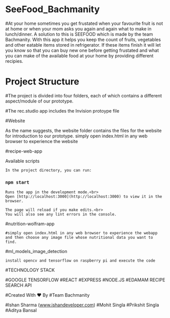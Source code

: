 # SeeFood_Bachmanity

#At your home sometimes you get frustated when your favourite fruit is not at home or when your mom asks you again and again what to make in lunch/dinner. A solution to this is SEEFOOD which is made by the team Bachmanity. With this app it helps you keep the count of fruits, vegetables and other eatable items stored in refrigerator. If these items finish it will let you know so that you can buy new one before getting frustated and what you can make of the available food at your home by providing different recipies.

# Project Structure
#The project is divided into four folders, each of which contains a different aspect/module of our prototype.

#The rec.studio app includes the Invision protoype file

#Website

As the name suggests, the website folder contains the files for the website for introduction to our prototype.
simply open index.html in any web browser to experience the website

#recipe-web-app

Available scripts 

	In the project directory, you can run:

### `npm start`

	Runs the app in the development mode.<br>
	Open [http://localhost:3000](http://localhost:3000) to view it in the browser.

	The page will reload if you make edits.<br>
	You will also see any lint errors in the console.


#nutrition-wolfram-app

	#simply open index.html in any web browser to experience the webapp and then choose any image file whose nutritional data you want to find.

#ml_models_image_detection
	
	install opencv and tensorflow on raspberry pi and execute the code
  
#TECHNOLOGY STACK

#GOOGLE TENSORFLOW
#REACT
#EXPRESS
#NODE.JS
#EDAMAM RECIPE SEARCH API

#Created With ♥ By
#Team Bachmanity

#Ishan Sharma (www.ishandeveloper.com)
#Mohit Singla
#Prikshit Singla
#Aditya Bansal
